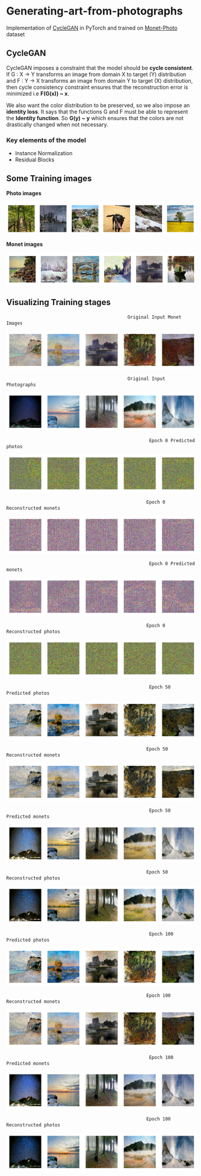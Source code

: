 # Generating-art-from-photographs

Implementation of [CycleGAN](https://arxiv.org/abs/1703.10593) in PyTorch and trained on [Monet-Photo](https://www.kaggle.com/c/gan-getting-started/data) dataset

## CycleGAN
CycleGAN imposes a constraint that the model should be **cycle consistent**. If G : X -> Y transforms an image from domain X to target (Y) distribution 
and F : Y -> X transforms an image from domain Y to target (X) distribution, then cycle consistency constraint ensures that the reconstruction error is minimized
i.e **F(G(x)) ~ x**.

We also want the color distribution to be preserved, so we also impose an **identity loss**. It says that the functions G and F must be able to represent the
**Identity function**. So **G(y) ~ y** which ensures that the colors are not drastically changed when not necessary.

### Key elements of the model
 - Instance Normalization
 - Residual Blocks

## Some Training images
**Photo images**

![](pics/photos.png)

**Monet images**

![](pics/monets.png)

## Visualizing Training stages

                                                 Original Input Monet Images
![](pics/original_monet.png)

                                                 Original Input Photographs
![](pics/original_photo.png)

                                                         Epoch 0 Predicted photos
![](pics/pred_photo_0.png)

                                                        Epoch 0 Reconstructed monets
![](pics/cycle_monet_0.png)                                                               

                                                         Epoch 0 Predicted monets
![](pics/pred_monet_0.png)

                                                        Epoch 0 Reconstructed photos
![](pics/cycle_photo_0.png)

                                                         Epoch 50 Predicted photos
![](pics/pred_photo_49.png)

                                                        Epoch 50 Reconstructed monets
![](pics/cycle_monet_49.png)                                                               

                                                         Epoch 50 Predicted monets
![](pics/pred_monet_49.png)

                                                        Epoch 50 Reconstructed photos
![](pics/cycle_photo_49.png)

                                                         Epoch 100 Predicted photos
![](pics/pred_photo_99.png)

                                                        Epoch 100 Reconstructed monets
![](pics/cycle_monet_99.png)                                                               

                                                         Epoch 100 Predicted monets
![](pics/pred_monet_99.png)

                                                        Epoch 100 Reconstructed photos
![](pics/cycle_photo_99.png)
